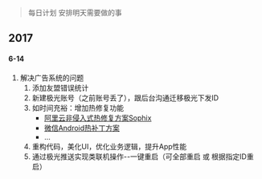 > 每日计划
> 安排明天需要做的事
> 

## 2017
#### 6-14
1. 解决广告系统的问题
    1. 添加友盟错误统计
    2. 新建极光账号（之前账号丢了），跟后台沟通迁移极光下发ID
    3. 如时间充裕：增加热修复功能
        - [阿里云非侵入式热修复方案Sophix](https://www.aliyun.com/product/hotfix)
        - [微信Android热补丁方案](https://github.com/Tencent/tinker/wiki)
        - ...
    4. 重构代码，美化UI，优化业务逻辑，提升App性能
    5. 通过极光推送实现类联机操作--一键重启（可全部重启 或 根据指定ID重启）
    